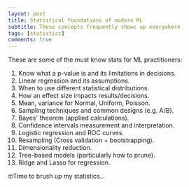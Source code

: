 ```yaml
---
layout: post
title: Statistical foundations of modern ML
subtitle: These concepts frequently shows up everywhere
tags: [statistics]
comments: true
---
```


These are some of the must know stats for ML practitioners:
1. Know what a p-value is and its limitations in decisions.
2. Linear regression and its assumptions.
3. When to use different statistical distributions.
4. How an effect size impacts results/decisions.
5. Mean, variance for Normal, Uniform, Poisson.
6. Sampling techniques and common designs (e.g. A/B).
7. Bayes' theorem (applied calculations).
8. Confidence intervals measurement and interpretation.
9. Logistic regression and ROC curves.
10. Resampling (Cross validation + bootstrapping).
11. Dimensionality reduction.
12. Tree-based models (particularly how to prune).
13. Ridge and Lasso for regression.

🤓Time to brush up my statistics...

